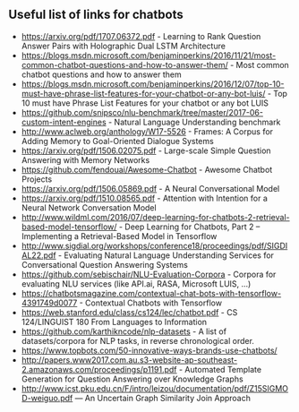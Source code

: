 ## Useful list of links for chatbots

* https://arxiv.org/pdf/1707.06372.pdf - Learning to Rank Question Answer Pairs with Holographic Dual LSTM Architecture
* https://blogs.msdn.microsoft.com/benjaminperkins/2016/11/21/most-common-chatbot-questions-and-how-to-answer-them/ - Most common chatbot questions and how to answer them
* https://blogs.msdn.microsoft.com/benjaminperkins/2016/12/07/top-10-must-have-phrase-list-features-for-your-chatbot-or-any-bot-luis/ - Top 10 must have Phrase List Features for your chatbot or any bot LUIS
* https://github.com/snipsco/nlu-benchmark/tree/master/2017-06-custom-intent-engines - Natural Language Understanding benchmark
* http://www.aclweb.org/anthology/W17-5526 - Frames: A Corpus for Adding Memory
to Goal-Oriented Dialogue Systems
* https://arxiv.org/pdf/1506.02075.pdf - Large-scale Simple Question Answering with Memory Networks
* https://github.com/fendouai/Awesome-Chatbot - Awesome Chatbot Projects
* https://arxiv.org/pdf/1506.05869.pdf - A Neural Conversational Model
* https://arxiv.org/pdf/1510.08565.pdf - Attention with Intention for a Neural Network
Conversation Model
* http://www.wildml.com/2016/07/deep-learning-for-chatbots-2-retrieval-based-model-tensorflow/  - Deep Learning for Chatbots, Part 2 – Implementing a Retrieval-Based Model in Tensorflow
* http://www.sigdial.org/workshops/conference18/proceedings/pdf/SIGDIAL22.pdf - Evaluating Natural Language Understanding Services
for Conversational Question Answering Systems
* https://github.com/sebischair/NLU-Evaluation-Corpora - Corpora for evaluating NLU services (like API.ai, RASA, Microsoft LUIS, ...)
* https://chatbotsmagazine.com/contextual-chat-bots-with-tensorflow-4391749d0077 - Contextual Chatbots with Tensorflow
* https://web.stanford.edu/class/cs124/lec/chatbot.pdf - CS 124/LINGUIST 180 From Languages to Information
* https://github.com/karthikncode/nlp-datasets - A list of datasets/corpora for NLP tasks, in reverse chronological order.
* https://www.topbots.com/50-innovative-ways-brands-use-chatbots/
* http://papers.www2017.com.au.s3-website-ap-southeast-2.amazonaws.com/proceedings/p1191.pdf - Automated Template Generation for Question Answering
over Knowledge Graphs
* http://www.icst.pku.edu.cn/F/intro/leizou/documentation/pdf/Z15SIGMOD-weiguo.pdf — An Uncertain Graph Similarity Join Approach
